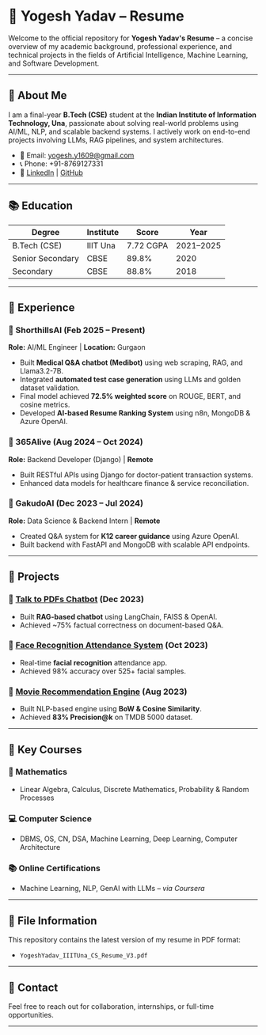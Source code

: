 # 📄 Yogesh Yadav – Resume

Welcome to the official repository for **Yogesh Yadav's Resume** – a concise overview of my academic background, professional experience, and technical projects in the fields of Artificial Intelligence, Machine Learning, and Software Development.

---

## 👤 About Me

I am a final-year **B.Tech (CSE)** student at the **Indian Institute of Information Technology, Una**, passionate about solving real-world problems using AI/ML, NLP, and scalable backend systems. I actively work on end-to-end projects involving LLMs, RAG pipelines, and system architectures.

- 📧 Email: [yogesh.y1609@gmail.com](mailto:yogesh.y1609@gmail.com)
- 📞 Phone: +91-8769127331  
- 🔗 [LinkedIn](https://www.linkedin.com/in/yogii006) | [GitHub](https://github.com/yogii006)

---

## 📚 Education

| Degree             | Institute                                 | Score     | Year      |
|--------------------|-------------------------------------------|-----------|-----------|
| B.Tech (CSE)       | IIIT Una                                  | 7.72 CGPA | 2021–2025 |
| Senior Secondary   | CBSE                                      | 89.8%     | 2020      |
| Secondary          | CBSE                                      | 88.8%     | 2018      |

---

## 💼 Experience

### 🔹 ShorthillsAI (Feb 2025 – Present)  
**Role:** AI/ML Engineer | **Location:** Gurgaon  
- Built **Medical Q&A chatbot (Medibot)** using web scraping, RAG, and Llama3.2-7B.
- Integrated **automated test case generation** using LLMs and golden dataset validation.
- Final model achieved **72.5% weighted score** on ROUGE, BERT, and cosine metrics.
- Developed **AI-based Resume Ranking System** using n8n, MongoDB & Azure OpenAI.

### 🔹 365Alive (Aug 2024 – Oct 2024)  
**Role:** Backend Developer (Django) | **Remote**  
- Built RESTful APIs using Django for doctor-patient transaction systems.
- Enhanced data models for healthcare finance & service reconciliation.

### 🔹 GakudoAI (Dec 2023 – Jul 2024)  
**Role:** Data Science & Backend Intern | **Remote**  
- Created Q&A system for **K12 career guidance** using Azure OpenAI.
- Built backend with FastAPI and MongoDB with scalable API endpoints.

---

## 🚀 Projects

### 🔸 [Talk to PDFs Chatbot](https://github.com/yogii006/Question-answer) (Dec 2023)  
- Built **RAG-based chatbot** using LangChain, FAISS & OpenAI.
- Achieved ~75% factual correctness on document-based Q&A.

### 🔸 [Face Recognition Attendance System](https://github.com/yogii006/Attendance) (Oct 2023)  
- Real-time **facial recognition** attendance app.
- Achieved 98% accuracy over 525+ facial samples.

### 🔸 [Movie Recommendation Engine](https://github.com/yogii006/movie) (Aug 2023)  
- Built NLP-based engine using **BoW & Cosine Similarity**.
- Achieved **83% Precision@k** on TMDB 5000 dataset.

---

## 📘 Key Courses

### 📐 Mathematics
- Linear Algebra, Calculus, Discrete Mathematics, Probability & Random Processes

### 💻 Computer Science
- DBMS, OS, CN, DSA, Machine Learning, Deep Learning, Computer Architecture

### 📚 Online Certifications
- Machine Learning, NLP, GenAI with LLMs – *via Coursera*

---

## 📂 File Information

This repository contains the latest version of my resume in PDF format:

- `YogeshYadav_IIITUna_CS_Resume_V3.pdf`

---

## 📢 Contact

Feel free to reach out for collaboration, internships, or full-time opportunities.

---
